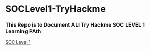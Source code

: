 # SOCLevel1-TryHackme

### This Repo is to Document ALl Try Hackme SOC LEVEL 1  Learning PAth
[SOC Level 1](https://tryhackme.com/paths)


